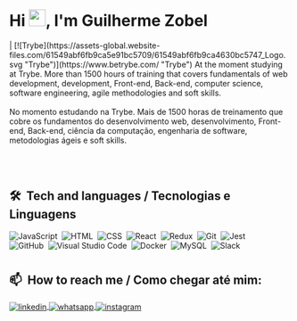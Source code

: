 <img align="right" height="590em"/>
<h1 align="left">Hi <img src="https://raw.githubusercontent.com/kaueMarques/kaueMarques/master/hi.gif" width="30px">, I'm Guilherme Zobel</h1> | [![Trybe](https://assets-global.website-files.com/61549abf6fb9ca5e91bc5709/61549abf6fb9ca4630bc5747_Logo.svg "Trybe")](https://www.betrybe.com/ "Trybe")
At the moment studying at Trybe. More than 1500 hours of training that covers fundamentals of web development, development, Front-end, Back-end, computer science, software engineering, agile methodologies and soft skills.
<br>
<br>
No momento estudando na Trybe. Mais de 1500 horas de treinamento que cobre os fundamentos do desenvolvimento web, desenvolvimento, Front-end, Back-end, ciência da computação, engenharia de software, metodologias ágeis e soft skills.
<br>






<br><br>

## 🛠 &nbsp;Tech and languages / Tecnologias e Linguagens


![JavaScript](https://img.shields.io/badge/-JavaScript-05122A?style=flat&logo=javascript)&nbsp;
![HTML](https://img.shields.io/badge/-HTML-05122A?style=flat&logo=HTML5)&nbsp;
![CSS](https://img.shields.io/badge/-CSS-05122A?style=flat&logo=CSS3&logoColor=1572B6)&nbsp;
![React](https://img.shields.io/badge/-React-05122A?style=flat&logo=react)&nbsp;
![Redux](https://img.shields.io/badge/-Redux-05122A?style=flat&logo=REDUX)&nbsp;
![Git](https://img.shields.io/badge/-Git-05122A?style=flat&logo=git)&nbsp;
![Jest](https://img.shields.io/badge/-Jest-05122A?style=flat&logo=jest)&nbsp;
<br>
![GitHub](https://img.shields.io/badge/-GitHub-05122A?style=flat&logo=github)&nbsp;
![Visual Studio Code](https://img.shields.io/badge/-Visual%20Studio%20Code-05122A?style=flat&logo=visual-studio-code&logoColor=007ACC)&nbsp;
![Docker](https://img.shields.io/badge/-Docker-05122A?style=flat&logo=DOCKER)&nbsp;
![MySQL](https://img.shields.io/badge/-MySQL-05122A?style=flat&logo=MYSQL)&nbsp;
![Slack](https://img.shields.io/badge/-Slack-05122A?style=flat&logo=slack)&nbsp;

#

## 📫 &nbsp;How to reach me / Como chegar até mim:
<div style="display: inline_block">
<a href="https://linkedin.com/in/guilherme-zobel" target="_blank">
  <img align="center" src="https://img.shields.io/badge/-guilherme zobel-05122A?style=flat&logo=linkedin" alt="linkedin"/>
</a>
      <a href="https://wa.me/5551998054321" target="_blank">
  <img align="center" src="https://img.shields.io/badge/-WhatsApp-05122A?style=flat&logo=whatsapp" alt="whatsapp"/>
</a>
<a href="https://www.instagram.com/guilherme.zobel/" target="_blank">
 <img align="center" src="https://img.shields.io/badge/-guilherme.zobel-05122A?style=flat&logo=instagram" alt="instagram"/>
</a>
  
</div>


<!--
**Guilherme-Zobel/Guilherme-Zobel** is a ✨ _special_ ✨ repository because its `README.md` (this file) appears on your GitHub profile.

Here are some ideas to get you started:

- 🔭 I’m currently working on ...
- 🌱 I’m currently learning ...
- 👯 I’m looking to collaborate on ...
- 🤔 I’m looking for help with ...
- 💬 Ask me about ...
- 📫 How to reach me: ...
- 😄 Pronouns: ...
- ⚡ Fun fact: ...
-->
